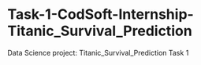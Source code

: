 # Task-1-CodSoft-Internship-Titanic_Survival_Prediction
Data Science project: Titanic_Survival_Prediction Task 1
